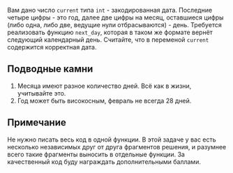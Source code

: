Вам дано число `current` типа `int` - закодированная дата. Последние четыре цифры - это год, далее две цифры на месяц, оставшиеся цифры (либо одна, либо две, ведущие нули отбрасываются) - день. Требуется реализовать функцию `next_day`, которая в таком же формате вернёт следующий календарный день. Считайте, что в переменой `current` содержится корректная дата.

## Подводные камни

1. Месяца имеют разное количество дней. Всё как в жизни, учитывайте это.
2. Год может быть високосным, февраль не всегда 28 дней.

## Примечание

Не нужно писать весь код в одной функции. В этой задаче у вас есть несколько независимых друг от друга фрагментов решения, и разумнее всего такие фрагменты выносить в отдельные функции. За качественный код буду награждать дополнительными баллами.

